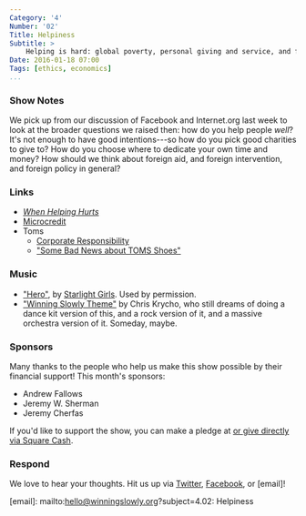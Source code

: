 ```yaml
---
Category: '4'
Number: '02'
Title: Helpiness
Subtitle: >
    Helping is hard: global poverty, personal giving and service, and foreign policy.
Date: 2016-01-18 07:00
Tags: [ethics, economics]
...
```


### Show Notes

We pick up from our discussion of Facebook and Internet.org last week to look
at the broader questions we raised then: how do you help people *well*? It's
not enough to have good intentions---so how do you pick good charities to give
to? How do you choose where to dedicate your own time and money? How should we
think about foreign aid, and foreign intervention, and foreign policy in
general?


### Links

  - [_When Helping Hurts_](http://www.alibris.com/When-Helping-Hurts-How-to-Alleviate-Poverty-Without-Hurting-the-Poor-and-Yourself-Steve-Corbett/book/29565129)
  - [Microcredit](https://en.wikipedia.org/wiki/Microcredit)
  - Toms
      + [Corporate Responsibility](http://www.toms.com/corporate-responsibility)
      + ["Some Bad News about TOMS Shoes"](http://www.whydev.org/some-bad-news-about-toms-shoes/)


### Music

  - ["Hero"](https://soundcloud.com/starlightgirls/hero), by
    [Starlight Girls](https://soundcloud.com/starlightgirls). Used by permission.
  - ["Winning Slowly Theme"](//soundcloud.com/chriskrycho/winning-slowly)
    by Chris Krycho, who still dreams of doing a dance kit version of this, and
    a rock version of it, and a massive orchestra version of it. Someday, maybe.


### Sponsors

Many thanks to the people who help us make this show possible by their financial
support! This month's sponsors:

  - Andrew Fallows
  - Jeremy W. Sherman
  - Jeremy Cherfas

If you'd like to support the show, you can make a pledge at <a href='https://www.patreon.com/winningslowly' rel='payment'> or give
directly via [Square Cash].

[Patreon]: //www.patreon.com/winningslowly
[Square Cash]: //cash.me/$winningslowly


### Respond

We love to hear your thoughts. Hit us up via [Twitter], [Facebook], or [email]!

[Twitter]: //www.twitter.com/winningslowly
[Facebook]: //www.facebook.com/winningslowlypodcast
[email]: mailto:hello@winningslowly.org?subject=4.02: Helpiness
